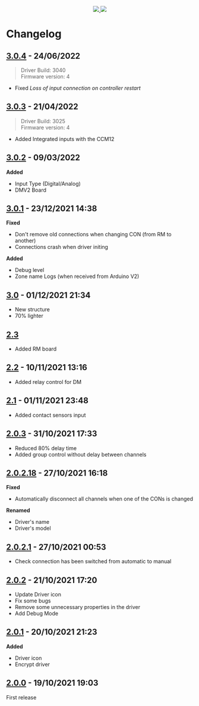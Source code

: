 <p align="center">
    <a href="https://github.com/nhthai173/rcm64/tree/main/Published/All%20version/3.0.4">
        <img src="https://img.shields.io/badge/Lastest%20version-3.0.4-blue">
    </a>
    <a href="https://github.com/nhthai173/rcm64/tree/main/Published/All%20version/3.0.4">
        <img src="https://img.shields.io/badge/Stable%20version-3.0.4-blue">
    </a>
</p>

# Changelog

## [3.0.4](https://github.com/nhthai173/rcm64/tree/main/Published/All%20version/3.0.4) - 24/06/2022

> Driver Build: 3040\
Firmware version: 4

- Fixed *Loss of input connection on controller restart*

## [3.0.3](https://github.com/nhthai173/rcm64/tree/main/Published/All%20version/3.0.3) - 21/04/2022

> Driver Build: 3025\
Firmware version: 4

- Added Integrated inputs with the CCM12

## [3.0.2](https://github.com/nhthai173/rcm64/tree/main/Published/All%20version/3.0.2) - 09/03/2022

**Added**
- Input Type (Digital/Analog)
- DMV2 Board

## [3.0.1](https://github.com/nhthai173/rcm64/tree/main/Published/All%20version/3.0.1) - 23/12/2021 14:38

**Fixed**

- Don't remove old connections when changing CON (from RM to another)
- Connections crash when driver initing

**Added**
- Debug level
- Zone name Logs (when received from Arduino V2)

## [3.0](https://github.com/nhthai173/rcm64/tree/main/Published/All%20version/3.0) - 01/12/2021 21:34

- New structure
- 70% lighter

## [2.3](https://github.com/nhthai173/rcm64/tree/main/Published/All%20version/2.3)

- Added RM board 

## [2.2](https://github.com/nhthai173/rcm64/tree/main/Published/All%20version/2.2) - 10/11/2021 13:16

- Added relay control for DM 

## [2.1](https://github.com/nhthai173/rcm64/tree/main/Published/All%20version/2.1) - 01/11/2021 23:48

- Added contact sensors input

## [2.0.3](https://github.com/nhthai173/rcm64/tree/main/Published/All%20version/2.0.3) - 31/10/2021 17:33

- Reduced 80% delay time
- Added group control without delay between channels

## [2.0.2.18](https://github.com/nhthai173/rcm64/tree/main/Published/All%20version/2.0.2.18) - 27/10/2021 16:18

**Fixed**

- Automatically disconnect all channels when one of the CONs is changed

**Renamed**

- Driver's name
- Driver's model

## [2.0.2.1](https://github.com/nhthai173/rcm64/tree/main/Published/All%20version/2.0.2.1) - 27/10/2021 00:53

- Check connection has been switched from automatic to manual

## [2.0.2](https://github.com/nhthai173/rcm64/tree/main/Published/All%20version/2.0.2) - 21/10/2021 17:20

- Update Driver icon
- Fix some bugs
- Remove some unnecessary properties in the driver
- Add Debug Mode

## [2.0.1](https://github.com/nhthai173/rcm64/tree/main/Published/All%20version/2.0.1) - 20/10/2021 21:23
 
**Added**

- Driver icon
- Encrypt driver

## [2.0.0](https://github.com/nhthai173/rcm64/tree/main/Published/All%20version/2.0.0) - 19/10/2021 19:03

First release